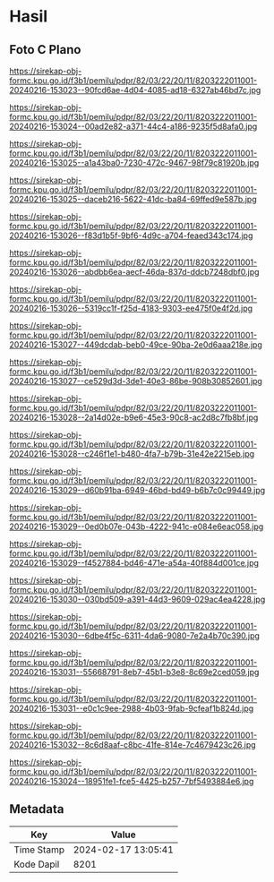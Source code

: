 # Hasil

## Foto C Plano

https://sirekap-obj-formc.kpu.go.id/f3b1/pemilu/pdpr/82/03/22/20/11/8203222011001-20240216-153023--90fcd6ae-4d04-4085-ad18-6327ab46bd7c.jpg

https://sirekap-obj-formc.kpu.go.id/f3b1/pemilu/pdpr/82/03/22/20/11/8203222011001-20240216-153024--00ad2e82-a371-44c4-a186-9235f5d8afa0.jpg

https://sirekap-obj-formc.kpu.go.id/f3b1/pemilu/pdpr/82/03/22/20/11/8203222011001-20240216-153025--a1a43ba0-7230-472c-9467-98f79c81920b.jpg

https://sirekap-obj-formc.kpu.go.id/f3b1/pemilu/pdpr/82/03/22/20/11/8203222011001-20240216-153025--daceb216-5622-41dc-ba84-69ffed9e587b.jpg

https://sirekap-obj-formc.kpu.go.id/f3b1/pemilu/pdpr/82/03/22/20/11/8203222011001-20240216-153026--f83d1b5f-9bf6-4d9c-a704-feaed343c174.jpg

https://sirekap-obj-formc.kpu.go.id/f3b1/pemilu/pdpr/82/03/22/20/11/8203222011001-20240216-153026--abdbb6ea-aecf-46da-837d-ddcb7248dbf0.jpg

https://sirekap-obj-formc.kpu.go.id/f3b1/pemilu/pdpr/82/03/22/20/11/8203222011001-20240216-153026--5319cc1f-f25d-4183-9303-ee475f0e4f2d.jpg

https://sirekap-obj-formc.kpu.go.id/f3b1/pemilu/pdpr/82/03/22/20/11/8203222011001-20240216-153027--449dcdab-beb0-49ce-90ba-2e0d6aaa218e.jpg

https://sirekap-obj-formc.kpu.go.id/f3b1/pemilu/pdpr/82/03/22/20/11/8203222011001-20240216-153027--ce529d3d-3de1-40e3-86be-908b30852601.jpg

https://sirekap-obj-formc.kpu.go.id/f3b1/pemilu/pdpr/82/03/22/20/11/8203222011001-20240216-153028--2a14d02e-b9e6-45e3-90c8-ac2d8c7fb8bf.jpg

https://sirekap-obj-formc.kpu.go.id/f3b1/pemilu/pdpr/82/03/22/20/11/8203222011001-20240216-153028--c246f1e1-b480-4fa7-b79b-31e42e2215eb.jpg

https://sirekap-obj-formc.kpu.go.id/f3b1/pemilu/pdpr/82/03/22/20/11/8203222011001-20240216-153029--d60b91ba-6949-46bd-bd49-b6b7c0c99449.jpg

https://sirekap-obj-formc.kpu.go.id/f3b1/pemilu/pdpr/82/03/22/20/11/8203222011001-20240216-153029--0ed0b07e-043b-4222-941c-e084e6eac058.jpg

https://sirekap-obj-formc.kpu.go.id/f3b1/pemilu/pdpr/82/03/22/20/11/8203222011001-20240216-153029--f4527884-bd46-471e-a54a-40f884d001ce.jpg

https://sirekap-obj-formc.kpu.go.id/f3b1/pemilu/pdpr/82/03/22/20/11/8203222011001-20240216-153030--030bd509-a391-44d3-9609-029ac4ea4228.jpg

https://sirekap-obj-formc.kpu.go.id/f3b1/pemilu/pdpr/82/03/22/20/11/8203222011001-20240216-153030--6dbe4f5c-6311-4da6-9080-7e2a4b70c390.jpg

https://sirekap-obj-formc.kpu.go.id/f3b1/pemilu/pdpr/82/03/22/20/11/8203222011001-20240216-153031--55668791-8eb7-45b1-b3e8-8c69e2ced059.jpg

https://sirekap-obj-formc.kpu.go.id/f3b1/pemilu/pdpr/82/03/22/20/11/8203222011001-20240216-153031--e0c1c9ee-2988-4b03-9fab-9cfeaf1b824d.jpg

https://sirekap-obj-formc.kpu.go.id/f3b1/pemilu/pdpr/82/03/22/20/11/8203222011001-20240216-153032--8c6d8aaf-c8bc-41fe-814e-7c4679423c26.jpg

https://sirekap-obj-formc.kpu.go.id/f3b1/pemilu/pdpr/82/03/22/20/11/8203222011001-20240216-153024--18951fe1-fce5-4425-b257-7bf5493884e6.jpg


## Metadata

| Key        | Value               |
| ---------- | ------------------- |
| Time Stamp | 2024-02-17 13:05:41 |
| Kode Dapil | 8201                |



